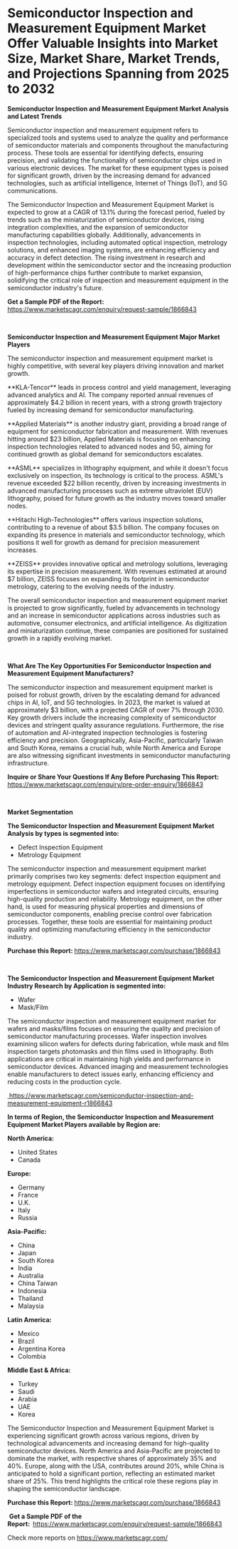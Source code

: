 <p><h1>Semiconductor Inspection and Measurement Equipment Market Offer Valuable Insights into Market Size, Market Share, Market Trends, and Projections Spanning from 2025 to 2032</h1></p><p><strong>Semiconductor Inspection and Measurement Equipment Market Analysis and Latest Trends</strong></p>
<p><p>Semiconductor inspection and measurement equipment refers to specialized tools and systems used to analyze the quality and performance of semiconductor materials and components throughout the manufacturing process. These tools are essential for identifying defects, ensuring precision, and validating the functionality of semiconductor chips used in various electronic devices. The market for these equipment types is poised for significant growth, driven by the increasing demand for advanced technologies, such as artificial intelligence, Internet of Things (IoT), and 5G communications.</p><p>The Semiconductor Inspection and Measurement Equipment Market is expected to grow at a CAGR of 13.1% during the forecast period, fueled by trends such as the miniaturization of semiconductor devices, rising integration complexities, and the expansion of semiconductor manufacturing capabilities globally. Additionally, advancements in inspection technologies, including automated optical inspection, metrology solutions, and enhanced imaging systems, are enhancing efficiency and accuracy in defect detection. The rising investment in research and development within the semiconductor sector and the increasing production of high-performance chips further contribute to market expansion, solidifying the critical role of inspection and measurement equipment in the semiconductor industry's future.</p></p>
<p><strong>Get a Sample PDF of the Report:&nbsp;</strong> <a href="https://www.marketscagr.com/enquiry/request-sample/1866843?utm_campaign=2754&utm_medium=2&utm_source=Github&utm_content=ia&utm_term=28022025&utm_id=semiconductor-inspection-and-measurement-equipment">https://www.marketscagr.com/enquiry/request-sample/1866843</a></p>
<p>&nbsp;</p>
<p><strong>Semiconductor Inspection and Measurement Equipment Major Market Players</strong></p>
<p><p>The semiconductor inspection and measurement equipment market is highly competitive, with several key players driving innovation and market growth. </p><p>**KLA-Tencor** leads in process control and yield management, leveraging advanced analytics and AI. The company reported annual revenues of approximately $4.2 billion in recent years, with a strong growth trajectory fueled by increasing demand for semiconductor manufacturing.</p><p>**Applied Materials** is another industry giant, providing a broad range of equipment for semiconductor fabrication and measurement. With revenues hitting around $23 billion, Applied Materials is focusing on enhancing inspection technologies related to advanced nodes and 5G, aiming for continued growth as global demand for semiconductors escalates.</p><p>**ASML** specializes in lithography equipment, and while it doesn't focus exclusively on inspection, its technology is critical to the process. ASML's revenue exceeded $22 billion recently, driven by increasing investments in advanced manufacturing processes such as extreme ultraviolet (EUV) lithography, poised for future growth as the industry moves toward smaller nodes.</p><p>**Hitachi High-Technologies** offers various inspection solutions, contributing to a revenue of about $3.5 billion. The company focuses on expanding its presence in materials and semiconductor technology, which positions it well for growth as demand for precision measurement increases.</p><p>**ZEISS** provides innovative optical and metrology solutions, leveraging its expertise in precision measurement. With revenues estimated at around $7 billion, ZEISS focuses on expanding its footprint in semiconductor metrology, catering to the evolving needs of the industry.</p><p>The overall semiconductor inspection and measurement equipment market is projected to grow significantly, fueled by advancements in technology and an increase in semiconductor applications across industries such as automotive, consumer electronics, and artificial intelligence. As digitization and miniaturization continue, these companies are positioned for sustained growth in a rapidly evolving market.</p></p>
<p>&nbsp;</p>
<p><strong>What Are The Key Opportunities For Semiconductor Inspection and Measurement Equipment Manufacturers?</strong></p>
<p><p>The semiconductor inspection and measurement equipment market is poised for robust growth, driven by the escalating demand for advanced chips in AI, IoT, and 5G technologies. In 2023, the market is valued at approximately $3 billion, with a projected CAGR of over 7% through 2030. Key growth drivers include the increasing complexity of semiconductor devices and stringent quality assurance regulations. Furthermore, the rise of automation and AI-integrated inspection technologies is fostering efficiency and precision. Geographically, Asia-Pacific, particularly Taiwan and South Korea, remains a crucial hub, while North America and Europe are also witnessing significant investments in semiconductor manufacturing infrastructure.</p></p>
<p><strong>Inquire or Share Your Questions If Any Before Purchasing This Report:</strong> <a href="https://www.marketscagr.com/enquiry/pre-order-enquiry/1866843?utm_campaign=2754&utm_medium=2&utm_source=Github&utm_content=ia&utm_term=28022025&utm_id=semiconductor-inspection-and-measurement-equipment">https://www.marketscagr.com/enquiry/pre-order-enquiry/1866843</a></p>
<p>&nbsp;</p>
<p><strong>Market Segmentation</strong></p>
<p><strong>The Semiconductor Inspection and Measurement Equipment Market Analysis by types is segmented into:</strong></p>
<p><ul><li>Defect Inspection Equipment</li><li>Metrology Equipment</li></ul></p>
<p><p>The semiconductor inspection and measurement equipment market primarily comprises two key segments: defect inspection equipment and metrology equipment. Defect inspection equipment focuses on identifying imperfections in semiconductor wafers and integrated circuits, ensuring high-quality production and reliability. Metrology equipment, on the other hand, is used for measuring physical properties and dimensions of semiconductor components, enabling precise control over fabrication processes. Together, these tools are essential for maintaining product quality and optimizing manufacturing efficiency in the semiconductor industry.</p></p>
<p><strong>Purchase this Report:&nbsp;</strong><a href="https://www.marketscagr.com/purchase/1866843?utm_campaign=2754&utm_medium=2&utm_source=Github&utm_content=ia&utm_term=28022025&utm_id=semiconductor-inspection-and-measurement-equipment">https://www.marketscagr.com/purchase/1866843</a></p>
<p>&nbsp;</p>
<p><strong>The Semiconductor Inspection and Measurement Equipment Market Industry Research by Application is segmented into:</strong></p>
<p><ul><li>Wafer</li><li>Mask/Film</li></ul></p>
<p><p>The semiconductor inspection and measurement equipment market for wafers and masks/films focuses on ensuring the quality and precision of semiconductor manufacturing processes. Wafer inspection involves examining silicon wafers for defects during fabrication, while mask and film inspection targets photomasks and thin films used in lithography. Both applications are critical in maintaining high yields and performance in semiconductor devices. Advanced imaging and measurement technologies enable manufacturers to detect issues early, enhancing efficiency and reducing costs in the production cycle.</p></p>
<p><a href="https://www.marketscagr.com/semiconductor-inspection-and-measurement-equipment-r1866843?utm_campaign=2754&utm_medium=2&utm_source=Github&utm_content=ia&utm_term=28022025&utm_id=semiconductor-inspection-and-measurement-equipment">&nbsp;https://www.marketscagr.com/semiconductor-inspection-and-measurement-equipment-r1866843</a></p>
<p><strong>In terms of Region, the Semiconductor Inspection and Measurement Equipment Market Players available by Region are:</strong></p>
<p>
    <p> <strong> North America: </strong>
        <ul>
            <li>United States</li>
            <li>Canada</li>
        </ul>
        </p> 
    <p> <strong> Europe: </strong>
        <ul>
            <li>Germany</li>
            <li>France</li>
            <li>U.K.</li>
            <li>Italy</li>
            <li>Russia</li>
        </ul>
        </p> 
    <p> <strong> Asia-Pacific: </strong>
        <ul>
            <li>China</li>
            <li>Japan</li>
            <li>South Korea</li>
            <li>India</li>
            <li>Australia</li>
            <li>China Taiwan</li>
            <li>Indonesia</li>
            <li>Thailand</li>
            <li>Malaysia</li>
        </ul>
        </p> 
    <p> <strong> Latin America: </strong>
        <ul>
            <li>Mexico</li>
            <li>Brazil</li>
            <li>Argentina Korea</li>
            <li>Colombia</li>
        </ul>
        </p> 
    <p> <strong> Middle East & Africa: </strong>
        <ul>
            <li>Turkey</li>
            <li>Saudi</li>
            <li>Arabia</li>
            <li>UAE</li>
            <li>Korea</li>
        </ul>
    </p>
    </p>
<p><p>The Semiconductor Inspection and Measurement Equipment Market is experiencing significant growth across various regions, driven by technological advancements and increasing demand for high-quality semiconductor devices. North America and Asia-Pacific are projected to dominate the market, with respective shares of approximately 35% and 40%. Europe, along with the USA, contributes around 20%, while China is anticipated to hold a significant portion, reflecting an estimated market share of 25%. This trend highlights the critical role these regions play in shaping the semiconductor landscape.</p></p>
<p><strong>Purchase this Report: </strong><a href="https://www.marketscagr.com/purchase/1866843?utm_campaign=2754&utm_medium=2&utm_source=Github&utm_content=ia&utm_term=28022025&utm_id=semiconductor-inspection-and-measurement-equipment">https://www.marketscagr.com/purchase/1866843</a></p>
<p>&nbsp;<strong>Get a Sample PDF of the Report:&nbsp;&nbsp;</strong><a href="https://www.marketscagr.com/enquiry/request-sample/1866843?utm_campaign=2754&utm_medium=2&utm_source=Github&utm_content=ia&utm_term=28022025&utm_id=semiconductor-inspection-and-measurement-equipment">https://www.marketscagr.com/enquiry/request-sample/1866843</a></p>
<p><strong></strong></p>
<p>Check more reports on <a href="https://www.marketscagr.com/?utm_campaign=2754&utm_medium=2&utm_source=Github&utm_content=ia&utm_term=28022025&utm_id=semiconductor-inspection-and-measurement-equipment">https://www.marketscagr.com/</a></p>